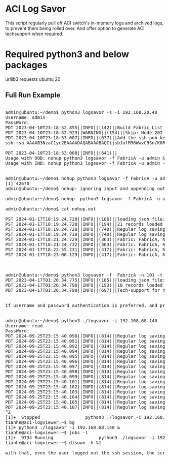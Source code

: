 # ACI Log Savor 

This script regularly pull off ACI switch's in-memory logs and archived logs, to prevent them being rolled over.
And offer option to generate ACI techsupport when required.


# Required python3 and below packages

urllib3
requests
ubuntu 20


## Full Run Example

<pre>

admin@ubuntu:~/demo$ python3 logsavor -s -i 192.168.20.40
Username: admin
PassWord:
PDT 2023-04-10T23:18:52.855||INFO||(142)||Build Fabric List
PDT 2023-04-10T23:18:52.929||WARNING||(154)||Skip: Node 202 OOB mgmt address is not configured
PDT 2023-04-10T23:18:53.007||INFO||(637)||Add the ssh-pub key below to user admin on 192.168.20.40
ssh-rsa AAAAB3NzaC1yc2EAAAADAQABAAABAQCijsbJafM96WwvC9Sn/K0R2jAndTkkYAupH1OCtE5CQtcNi9V9Dt7FpfVk5+f1i7PgAAOve9MxBbgFBLq6Ed+pHQ2qTpzn8eRoTWffxUkrUGJXQcdOywqWOMkxRcmTrRhFttEQJTqn4SRm5ITlmhkgjeDBuCgQ4Cj5RZI5lUXicjbFO2v6ykiGzbcueNlU+hbcBxsb0LctzpiFvUHNeTbgKOfDulJZBrwRRPf8DrocBh1te0B2h1xU8amvku6qyB1UoMGuwssQrKCIap28KNVkJhZCFQJlciJQt0/Q5pPghrcC5NJdKv5aDGp2QXRq8Bz44qzrlAdPnt+oX9vUrHrH tianhe@aci-logviewer

PDT 2023-04-10T23:18:53.008||INFO||(641)||
Usage with OOB: nohup python3 logsavor -f FabricA -u admin &
Usage with INB: nohup python3 logsavor -f FabricA -u admin -c inb &


admin@ubuntu:~/demo$ nohup python3 logsavor -f FabricA -u admin &
[1] 42670
admin@ubuntu:~/demo$ nohup: ignoring input and appending output to 'nohup.out'

admin@ubuntu:~/demo$ nohup  python3 logsavor -f FabricA -u admin -n 101,102 &

admin@ubuntu:~/demo$ cat nohup.out

PST 2024-01-17T18:19:24.728||INFO||(186)||loading json file: FabricA/fabric_node.json
PST 2024-01-17T18:19:24.728||INFO||(194)||21 records loaded from FabricA/fabric_node.json
PST 2024-01-17T18:19:24.729||INFO||(740)||Regular log saving timer started for node 101
PST 2024-01-17T18:19:24.730||INFO||(740)||Regular log saving timer started for node 102
PST 2024-01-17T18:21:24.729||INFO||(363)||Fabric: FabricA, Node: 101, Current Version: 15.2-5c, Syncing remote directory: /var/sysmgr/tmp_logs/
PST 2024-01-17T18:21:24.732||INFO||(363)||Fabric: FabricA, Node: 102, Current Version: 15.2-5c, Syncing remote directory: /var/sysmgr/tmp_logs/
PST 2024-01-17T18:22:55.231||INFO||(417)||Fabric: FabricA, Node: 102, Current Version: 15.2-5c, /var/sysmgr/tmp_logs/ is synced between active and archive
PST 2024-01-17T18:23:00.129||INFO||(417)||Fabric: FabricA, Node: 101, Current Version: 15.2-5c, /var/sysmgr/tmp_logs/ is synced between active and archive



admin@ubuntu:~/demo$ python3 logsavor -f  FabricA -n 101 -t
PDT 2023-04-17T01:26:34.775||INFO||(185)||loading json file: CAP1/fabric_node.json
PDT 2023-04-17T01:26:34.790||INFO||(193)||18 records loaded from CAP1/fabric_node.json
PDT 2023-04-17T01:26:34.790||INFO||(697)||Tech-support for node 101 should start within 30 seconds


If username and password authentication is preferred, and provided user is able to pull log files from switch, here is the usage.


admin@ubuntu:~/demo$ python3 ./logsavor -i 192.168.68.140
Username: read
PassWord:
PDT 2024-09-25T23:15:40.090||INFO||(814)||Regular log saving timer started for node 101
PDT 2024-09-25T23:15:40.091||INFO||(814)||Regular log saving timer started for node 102
PDT 2024-09-25T23:15:40.092||INFO||(814)||Regular log saving timer started for node 103
PDT 2024-09-25T23:15:40.094||INFO||(814)||Regular log saving timer started for node 104
PDT 2024-09-25T23:15:40.095||INFO||(814)||Regular log saving timer started for node 109
PDT 2024-09-25T23:15:40.096||INFO||(814)||Regular log saving timer started for node 202
PDT 2024-09-25T23:15:40.097||INFO||(814)||Regular log saving timer started for node 201
PDT 2024-09-25T23:15:40.098||INFO||(814)||Regular log saving timer started for node 203
PDT 2024-09-25T23:15:40.099||INFO||(814)||Regular log saving timer started for node 301
PDT 2024-09-25T23:15:40.101||INFO||(814)||Regular log saving timer started for node 302
PDT 2024-09-25T23:15:40.102||INFO||(814)||Regular log saving timer started for node 701
PDT 2024-09-25T23:15:40.103||INFO||(814)||Regular log saving timer started for node 702
PDT 2024-09-25T23:15:40.104||INFO||(814)||Regular log saving timer started for node 703
PDT 2024-09-25T23:15:40.105||INFO||(814)||Regular log saving timer started for node 801
PDT 2024-09-25T23:15:40.107||INFO||(814)||Regular log saving timer started for node 802
^Z
[1]+  Stopped                 python3 ./logsavor -i 192.168.68.140
tianhe@aci-logviewer:~$ bg
[1]+ python3 ./logsavor -i 192.168.68.140 &
tianhe@aci-logviewer:~$ jobs -l
[1]+  9734 Running                 python3 ./logsavor -i 192.168.68.140
tianhe@aci-logviewer:~$ disown -h %1

with that, even the user logged out the ssh session, the script can continue running from backend.
